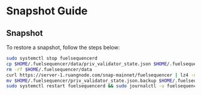 # Snapshot Guide

## Snapshot
To restore a snapshot, follow the steps below:

```bash
sudo systemctl stop fuelsequencerd
cp $HOME/.fuelsequencer/data/priv_validator_state.json $HOME/.fuelsequencer/priv_validator_state.json.backup
rm -rf $HOME/.fuelsequencer/data
curl https://server-1.ruangnode.com/snap-mainnet/fuelsequencer | lz4 -dc - | tar -xf - -C $HOME/.fuelsequencer
mv $HOME/.fuelsequencer/priv_validator_state.json.backup $HOME/.fuelsequencer/data/priv_validator_state.json
sudo systemctl restart fuelsequencerd && sudo journalctl -u fuelsequencerd -f
```

